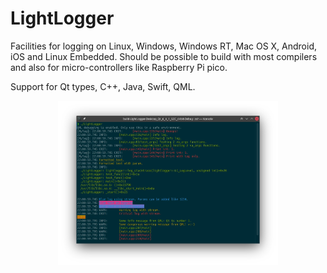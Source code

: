 LightLogger
===========

Facilities for logging on Linux, Windows, Windows RT, Mac OS X, Android, iOS and Linux Embedded. Should be possible to build with most compilers and also for micro-controllers like Raspberry Pi pico.

Support for Qt types, C++, Java, Swift, QML.

<p align="center"><img src="docs/lightlogger.webp" width="70%"></img></p>